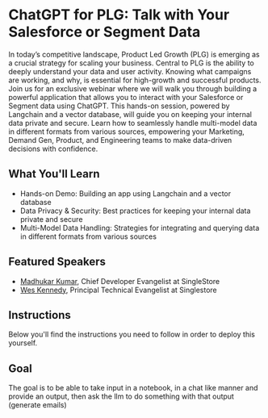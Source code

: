 # ChatGPT for PLG: Talk with Your Salesforce or Segment Data

In today’s competitive landscape, Product Led Growth (PLG) is emerging as a crucial strategy for scaling your business. Central to PLG is the ability to deeply understand your data and user activity. Knowing what campaigns are working, and why, is essential for high-growth and successful products. Join us for an exclusive webinar where we will walk you through building a powerful application that allows you to interact with your Salesforce or Segment data using ChatGPT. This hands-on session, powered by Langchain and a vector database, will guide you on keeping your internal data private and secure. Learn how to seamlessly handle multi-model data in different formats from various sources, empowering your Marketing, Demand Gen, Product, and Engineering teams to make data-driven decisions with confidence.

## What You'll Learn

- Hands-on Demo: Building an app using Langchain and a vector database
- Data Privacy & Security: Best practices for keeping your internal data private and secure
- Multi-Model Data Handling: Strategies for integrating and querying data in different formats from various sources

## Featured Speakers
- [Madhukar Kumar](https://github.com/madhukarkumar/), Chief Developer Evangelist at SingleStore
- [Wes Kennedy](https://github.com/wesdottoday/), Principal Technical Evangelist at Singlestore

## Instructions

Below you'll find the instructions you need to follow in order to deploy this yourself.

## Goal

The goal is to be able to take input in a notebook, in a chat like manner and provide an output, then ask the llm to do something with that output (generate emails)